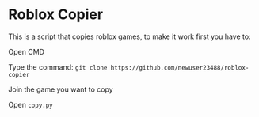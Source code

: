 # Roblox Copier

This is a script that copies roblox games, to make it work first you have to: 

Open CMD

Type the command: `git clone https://github.com/newuser23488/roblox-copier`

Join the game you want to copy

Open `copy.py`
